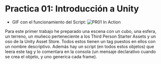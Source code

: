 # Practica 01: Introducción a Unity
- GIF con el funcionamiento del Script:
![PR01 In Action](./II_unityPr01.gif)

Para este primer trabajo he preparado una escena con un cubo, una esfera, un terreno, un muñeco perteneciente a los Third Person Starter Assets y un oso de la Unity Asset Store. Todos estos tienen un tag puestos en ellos 
con un nombre descriptivo. Además hay un script (en todos estos objetos) que leera este tag y lo comentara en la consola (un mensaje declarativo cuando se crea el objeto, y uno generica cada frame).